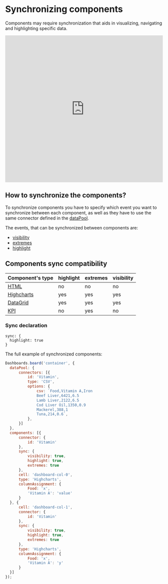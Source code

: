 Synchronizing components
===

Components may require synchronization that aids in visualizing, navigating
and highlighting specific data.

<iframe style="width: 100%; height: 470px; border: none;" src=https://www.highcharts.com/samples/embed/dashboards/demo/minimal allow="fullscreen"></iframe>

## How to synchronize the components?
To synchronize components you have to specify which event you want to synchronize between each component, as well as they have to use the same connector defined in the [dataPool](https://www.highcharts.com/docs/dashboards/data-handling).

The events, that can be synchronized between components are:
* [visibility](https://jsfiddle.net/gh/get/library/pure/highcharts/highcharts/tree/master/samples/dashboards/component-options/sync-visibility/)
* [extremes](https://jsfiddle.net/gh/get/library/pure/highcharts/highcharts/tree/master/samples/dashboards/demo/sync-extremes/)
* [highlight](https://jsfiddle.net/gh/get/library/pure/highcharts/highcharts/tree/master/samples/dashboards/component-options/sync-highlight/)

## Components sync compatibility

|Component's type|highlight|extremes|visibility
|---|---|---|---|
|[HTML](https://www.highcharts.com/docs/dashboards/html-component)|no|no|no
|[Highcharts](https://www.highcharts.com/docs/dashboards/highcharts-component)|yes|yes|yes
|[DataGrid](https://www.highcharts.com/docs/dashboards/datagrid-component)|yes|yes|yes
|[KPI](https://www.highcharts.com/docs/dashboards/kpi-component)|no|yes|no

### Sync declaration
```
sync: {
  highlight: true
}
```

The full example of synchronized components:

```js
Dashboards.board('container', {
  dataPool: {
      connectors: [{
          id: 'Vitamin',
          type: 'CSV',
          options: {
              csv: `Food,Vitamin A,Iron
              Beef Liver,6421,6.5
              Lamb Liver,2122,6.5
              Cod Liver Oil,1350,0.9
              Mackerel,388,1
              Tuna,214,0.6`,
          },
      }]
  },    
  components: [{
      connector: {
          id: 'Vitamin'
      },
      sync: {
          visibility: true,
          highlight: true,
          extremes: true
      },
      cell: 'dashboard-col-0',
      type: 'Highcharts',
      columnAssignment: {
          Food: 'x',
          'Vitamin A': 'value'
      }
  }, {
      cell: 'dashboard-col-1',
      connector: {
          id: 'Vitamin'
      },
      sync: {
          visibility: true,
          highlight: true,
          extremes: true
      },
      type: 'Highcharts',
      columnAssignment: {
          Food: 'x',
          'Vitamin A': 'y'
      }
  }]
});
```

